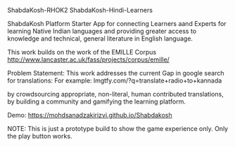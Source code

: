 ShabdaKosh-RHOK2
ShabdaKosh-Hindi-Learners

ShabdaKosh Platform Starter App for connecting Learners aand Experts for learning Native Indian languages and providing greater access to knowledge and technical, general literature in English language.

This work builds on the work of the EMILLE Corpus http://www.lancaster.ac.uk/fass/projects/corpus/emille/

Problem Statement: This work addresses the current Gap in google search for translations: For example: lmgtfy.com/?q=translate+radio+to+kannada

by crowdsourcing appropriate, non-literal, human contributed translations, by building a community and gamifying the learning platform.

Demo: https://mohdsanadzakirizvi.github.io/Shabdakosh

NOTE: This is just a prototype build to show the game experience only. Only the play button works.
